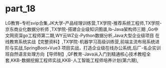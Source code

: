 # part_18
LG教育–专栏svip合集,JK大学-产品经理训练营,TX学院-推荐系统工程师,TX学院-京东商业化数据分析师 ,TX学院-搭建企业级知识图谱,lb-Java架构师三期 ,Go中文网资深go工程师第二期,WY云WZ业-Python数据分析,Java大型企业级项目 在线教育系统实战【完整资料】,TX学院-机器学习高级训练营,前端主流布局系统进阶与实战,SpringBoot+Vue3 项目实战，打造企业级在线办公系统,后厂-名企实训班自然语言处理方向【导师制】,QF教育-Java从入门到精通核心技术教程全套,KKB-数据挖掘工程师实战,KKB-人工智能工程师培养计划(第六期),
